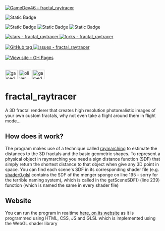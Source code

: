<a href="https://github.com/GameDev46/fractal_raytracer" title="Go to GitHub repo">
    <img src="https://img.shields.io/static/v1?label=GameDev46&message=fractal_raytracer&color=Green&logo=github&style=for-the-badge&labelColor=1f1f22" alt="GameDev46 - fractal_raytracer">
</a>

<br>

![Static Badge](https://img.shields.io/badge/Version-1.1.7-green?style=for-the-badge&labelColor=1f1f22)


![Static Badge](https://img.shields.io/badge/-HTML5-1f1f22?style=for-the-badge&logo=HTML5)
![Static Badge](https://img.shields.io/badge/-CSS-1f1f22?style=for-the-badge&logo=CSS3&logoColor=6060ef)
![Static Badge](https://img.shields.io/badge/-JavaScript-1f1f22?style=for-the-badge&logo=JavaScript)
    
<a href="https://github.com/GameDev46/fractal_raytracer">
    <img src="https://img.shields.io/github/stars/GameDev46/fractal_raytracer?style=for-the-badge&labelColor=1f1f22" alt="stars - fractal_raytracer">
</a>
<a href="https://github.com/GameDev46/fractal_raytracer">
    <img src="https://img.shields.io/github/forks/GameDev46/fractal_raytracer?style=for-the-badge&labelColor=1f1f22" alt="forks - fractal_raytracer">
</a>

<br>
<br>

<a href="https://github.com/GameDev46/fractal_raytracer/releases/">
    <img src="https://img.shields.io/github/tag/GameDev46/fractal_raytracer?include_prereleases=&sort=semver&color=Green&style=for-the-badge&labelColor=1f1f22" alt="GitHub tag">
</a>

<a href="https://github.com/GameDev46/fractal_raytracer/issues">
    <img src="https://img.shields.io/github/issues/GameDev46/fractal_raytracer?style=for-the-badge&labelColor=1f1f22" alt="issues - fractal_raytracer">
</a>

<br>
<br>

<div align="left">
<a href="https://gamedev46.github.io/fractal_raytracer/">
    <img src="https://img.shields.io/badge/View_site-GH_Pages-2ea44f?style=for-the-badge&labelColor=1f1f22" alt="View site - GH Pages">
</a>
</div>

<br>

<p align="left">
<a href="https://twitter.com/gamedev46" target="blank"><img align="center" src="https://raw.githubusercontent.com/rahuldkjain/github-profile-readme-generator/master/src/images/icons/Social/twitter.svg" alt="gamedev46" height="30" width="40" /></a>
<a href="https://instagram.com/oliver_pearce47" target="blank"><img align="center" src="https://raw.githubusercontent.com/rahuldkjain/github-profile-readme-generator/master/src/images/icons/Social/instagram.svg" alt="oliver_pearce47" height="30" width="40" /></a>
<a href="https://www.youtube.com/c/gamedev46" target="blank"><img align="center" src="https://raw.githubusercontent.com/rahuldkjain/github-profile-readme-generator/master/src/images/icons/Social/youtube.svg" alt="gamedev46" height="30" width="40" /></a>
</p>

# fractal_raytracer

A 3D fractal renderer that creates high resolution photorealistic images of your own custom fractals, why not even take a flight around them in flight mode...

## How does it work?

The program makes use of a technique called [raymarching](https://en.wikipedia.org/wiki/Ray_marching#:~:text=Ray%20marching%20is%20a%20class,some%20function%20at%20each%20step.) to estimate the distances to the 3D fractals and the basic geometric shapes. To represent a physical object in raymarching you need a sign distance function (SDF) that simply return the shortest distance to that object when give any 3D point in space. You can find each scene's SDF in its corresponding shader file (e.g. [shader0.glsl](/shaders/shader0.glsl) contains the SDF of the menger sponge on line 195 - sorry for the terrible naming system), which is called in the getSceneSDF() (line 239) function (which is named the same in every shader file)

## Website

You can run the program in realtime [here, on its website](https://gamedev46.github.io/fractal_raytracer/) as it is programmed using HTML, CSS, JS and GLSL which is implemented using the WebGL shader library
